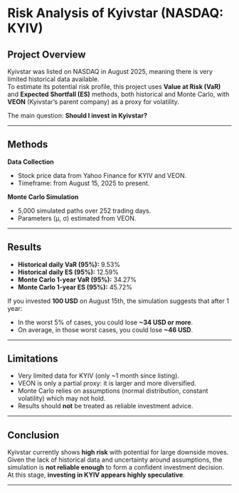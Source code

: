 # Risk Analysis of Kyivstar (NASDAQ: KYIV)

## Project Overview
Kyivstar was listed on NASDAQ in August 2025, meaning there is very limited historical data available.  
To estimate its potential risk profile, this project uses **Value at Risk (VaR)** and **Expected Shortfall (ES)** methods, both historical and Monte Carlo, with **VEON** (Kyivstar’s parent company) as a proxy for volatility.

The main question: **Should I invest in Kyivstar?**

---

## Methods
**Data Collection**
   - Stock price data from Yahoo Finance for KYIV and VEON.
   - Timeframe: from August 15, 2025 to present.

**Monte Carlo Simulation**
   - 5,000 simulated paths over 252 trading days.
   - Parameters (μ, σ) estimated from VEON.
---

## Results
- **Historical daily VaR (95%):** 9.53%  
- **Historical daily ES (95%):** 12.59%  
- **Monte Carlo 1-year VaR (95%):** 34.27%  
- **Monte Carlo 1-year ES (95%):** 45.72%  
  
If you invested **100 USD** on August 15th, the simulation suggests that after 1 year:  
- In the worst 5% of cases, you could lose **~34 USD or more**.  
- On average, in those worst cases, you could lose **~46 USD**.

---

## Limitations
- Very limited data for KYIV (only ~1 month since listing).  
- VEON is only a partial proxy: it is larger and more diversified.  
- Monte Carlo relies on assumptions (normal distribution, constant volatility) which may not hold.  
- Results should **not** be treated as reliable investment advice.

---

## Conclusion
Kyivstar currently shows **high risk** with potential for large downside moves.  
Given the lack of historical data and uncertainty around assumptions, the simulation is **not reliable enough** to form a confident investment decision.  
At this stage, **investing in KYIV appears highly speculative**.

---
